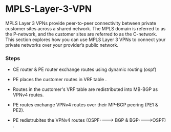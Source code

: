 # MPLS-Layer-3-VPN
MPLS Layer 3 VPNs provide peer-to-peer connectivity between private customer sites 
across a shared network. 
The MPLS domain is referred to as the P-network, and the customer sites are referred 
to as the C-network.
This section explores how you can use MPLS Layer 3 VPNs to connect your private 
networks over your provider’s public network.
### Steps
- CE router & PE router exchange routes using dynamic routing (ospf)

- PE places the customer routes in VRF table .

- Routes in the customer's VRF table are redistributed into MB-BGP as VPNv4 routes. 

- PE routes exchange VPNv4 routes over their MP-BGP peering (PE1 & PE2).

- PE redistrubites the VPNv4 routes (OSPF----> BGP & BGP---->OSPF) .
